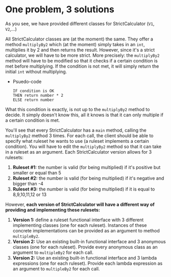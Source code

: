 # One problem, 3 solutions

As you see, we have provided different classes for StrictCalculator (`V1`, `V2`,...)

All StrictCalculator classes are (at the moment) the same. They offer a method `multiplyBy2` which (at the moment) simply takes in an `int`,
multiplies it by 2 and then returns the result. However, since it's a strict calculator, we will have to be more strict.
More precisely: the `multiplyBy2` method will have to be modified so that it checks if a certain condition is met before multiplying.
If the condition is not met, it will simply return the initial `int` without multiplying.
- Psuedo-code
    ```
    IF condition is OK
    THEN return number * 2
    ELSE return number
    ```

What this condition is exactly, is not up to the `multiplyBy2` method to decide. 
It simply doesn't know this, all it knows is that it can only multiple if a certain condition is met.

You'll see that every StrictCalculator has a `main` method, calling the `multiplyBy2` method 3 times.
For each call, the client should be able to specify what ruleset he wants to use (a ruleset implements a certain condition).
You will have to edit the `multiplyBy2` method so that it can take in a ruleset as an argument.
Each StrictCalculator version allows for 3 rulesets:
1. **Ruleset #1:** the number is valid (for being multiplied) if it's positive but smaller or equal than 5
2. **Ruleset #2:** the number is valid (for being multiplied) if it's negative and bigger than -4
3. **Ruleset #3:** the number is valid (for being multiplied) if it is equal to 8,9,10,11,12 or 13

However, **each version of StrictCalculator will have a different way of providing and implementing these rulesets:**
1. **Version 1:** define a ruleset functional interface with 3 different implementing classes (one for each ruleset). 
Instances of these concrete implementations can be provided as an argument to method `multipleBy2`.
2. **Version 2:** Use an existing built-in functional interface and 3 anonymous classes (one for each ruleset). 
Provide every anonymous class as an argument to `multipleBy2` for each call.
3. **Version 2:** Use an existing built-in functional interface and 3 lambda expressions (one for each ruleset). 
Provide each lambda expression as an argument to `multipleBy2` for each call. 